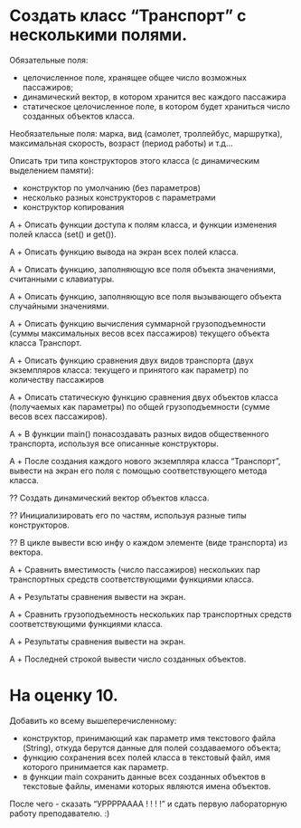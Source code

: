 
# Создать класс “Транспорт” с несколькими полями.

Обязательные поля:
- целочисленное поле, хранящее общее число возможных пассажиров;
- динамический вектор, в котором хранится вес каждого пассажира
- статическое целочисленное поле, в котором будет храниться число созданных объектов класса.

Необязательные поля: марка, вид (самолет, троллейбус, маршрутка), максимальная скорость, возраст (период работы) и т.д…

Описать три типа конструкторов этого класса (с динамическим выделением памяти):
- конструктор по умолчанию (без параметров)
- несколько разных конструкторов с параметрами
- конструктор копирования

A + Описать функции доступа к полям класса, и функции изменения полей класса (set() и get()).

A + Описать функцию вывода на экран всех полей класса.

A + Описать функцию, заполняющую все поля объекта значениями, считанными с клавиатуры.

A + Описать функцию, заполняющую все поля вызывающего объекта случайными значениями.

A + Описать функцию вычисления суммарной грузоподъемности (суммы максимальных весов всех пассажиров) текущего объекта класса Транспорт.

A + Описать функцию сравнения двух видов транспорта (двух экземпляров класса: текущего и принятого как параметр) по количеству пассажиров

A + Описать статическую функцию сравнения двух объектов класса (получаемых как параметры) по общей грузоподъемности (сумме весов всех пассажиров).

A + В функции main() понасоздавать разных видов общественного транспорта, используя все описанные конструкторы. 

A + После создания каждого нового экземпляра класса “Транспорт”, вывести на экран его поля с помощью соответствующего метода класса. 

?? Создать динамический вектор объектов класса. 

?? Инициализировать его по частям, используя разные типы конструкторов. 

?? В цикле вывести всю инфу о каждом элементе (виде транспорта) из вектора. 

A + Сравнить вместимость (число пассажиров) нескольких пар транспортных средств соответствующими функциями класса. 

A + Результаты сравнения вывести на экран. 

A + Сравнить грузоподъемность нескольких пар транспортных средств соответствующими функциями класса. 

A + Результаты сравнения вывести на экран. 

A + Последней строкой вывести число созданных объектов.

# На оценку 10. 
Добавить ко всему вышеперечисленному:
- конструктор, принимающий как параметр имя текстового файла (String), откуда берутся данные для полей создаваемого объекта;
- функцию сохранения всех полей класса в текстовый файл, имя которого принимается как параметр.
- в функции main сохранить данные всех созданных объектов в текстовые файлы, именами которых являются имена объектов.

После чего - сказать “УРРРРАААА ! ! ! !” и сдать первую лабораторную работу преподавателю. :)
